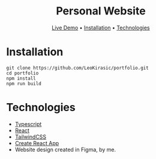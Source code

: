 <div align="center">
        
   # Personal Website
        
   [Live Demo](https://leokirasic.com) •
   [Installation](#installation) •
   [Technologies](#technologies)

</div>

<div align="left">
        
# Installation
        
```
git clone https://github.com/LeoKirasic/portfolio.git
cd portfolio
npm install
npm run build
```
</div>

<div align="left">
        
# Technologies
- [Typescript](https://www.typescriptlang.org/)
- [React](https://github.com/facebook/react)
- [TailwindCSS](https://github.com/tailwindlabs/tailwindcss)
- [Create React App](https://github.com/facebook/create-react-app/)
- Website design created in Figma, by me.
</div>

